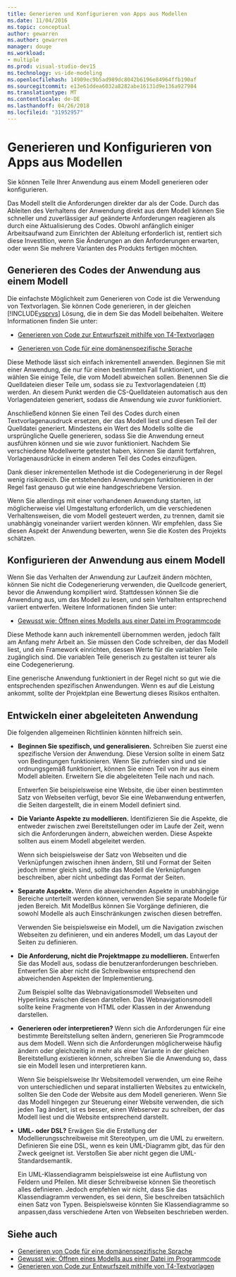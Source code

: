 ```yaml
---
title: Generieren und Konfigurieren von Apps aus Modellen
ms.date: 11/04/2016
ms.topic: conceptual
author: gewarren
ms.author: gewarren
manager: douge
ms.workload:
- multiple
ms.prod: visual-studio-dev15
ms.technology: vs-ide-modeling
ms.openlocfilehash: 14909ec9b5ad989dc8042b6196e84964ffb190af
ms.sourcegitcommit: e13e61ddea6032a8282abe16131d9e136a927984
ms.translationtype: MT
ms.contentlocale: de-DE
ms.lasthandoff: 04/26/2018
ms.locfileid: "31952957"
---
```

# <a name="generate-and-configure-your-app-from-models"></a>Generieren und Konfigurieren von Apps aus Modellen
Sie können Teile Ihrer Anwendung aus einem Modell generieren oder konfigurieren.

 Das Modell stellt die Anforderungen direkter dar als der Code. Durch das Ableiten des Verhaltens der Anwendung direkt aus dem Modell können Sie schneller und zuverlässiger auf geänderte Anforderungen reagieren als durch eine Aktualisierung des Codes. Obwohl anfänglich einiger Arbeitsaufwand zum Einrichten der Ableitung erforderlich ist, rentiert sich diese Investition, wenn Sie Änderungen an den Anforderungen erwarten, oder wenn Sie mehrere Varianten des Produkts fertigen möchten.

## <a name="generating-the-code-of-your-application-from-a-model"></a>Generieren des Codes der Anwendung aus einem Modell
 Die einfachste Möglichkeit zum Generieren von Code ist die Verwendung von Textvorlagen. Sie können Code generieren, in der gleichen [!INCLUDE[vsprvs](../code-quality/includes/vsprvs_md.md)] Lösung, die in dem Sie das Modell beibehalten. Weitere Informationen finden Sie unter:

-   [Generieren von Code zur Entwurfszeit mithilfe von T4-Textvorlagen](../modeling/design-time-code-generation-by-using-t4-text-templates.md)

-   [Generieren von Code für eine domänenspezifische Sprache](../modeling/generating-code-from-a-domain-specific-language.md)

 Diese Methode lässt sich einfach inkrementell anwenden. Beginnen Sie mit einer Anwendung, die nur für einen bestimmten Fall funktioniert, und wählen Sie einige Teile, die vom Modell abweichen sollen. Benennen Sie die Quelldateien dieser Teile um, sodass sie zu Textvorlagendateien (.tt) werden. An diesem Punkt werden die CS-Quelldateien automatisch aus den Vorlagendateien generiert, sodass die Anwendung wie zuvor funktioniert.

 Anschließend können Sie einen Teil des Codes durch einen Textvorlagenausdruck ersetzen, der das Modell liest und diesen Teil der Quelldatei generiert. Mindestens ein Wert des Modells sollte die ursprüngliche Quelle generieren, sodass Sie die Anwendung erneut ausführen können und sie wie zuvor funktioniert. Nachdem Sie verschiedene Modellwerte getestet haben, können Sie damit fortfahren, Vorlagenausdrücke in einem anderen Teil des Codes einzufügen.

 Dank dieser inkrementellen Methode ist die Codegenerierung in der Regel wenig risikoreich. Die entstehenden Anwendungen funktionieren in der Regel fast genauso gut wie eine handgeschriebene Version.

 Wenn Sie allerdings mit einer vorhandenen Anwendung starten, ist möglicherweise viel Umgestaltung erforderlich, um die verschiedenen Verhaltensweisen, die vom Modell gesteuert werden, zu trennen, damit sie unabhängig voneinander variiert werden können. Wir empfehlen, dass Sie diesen Aspekt der Anwendung bewerten, wenn Sie die Kosten des Projekts schätzen.

## <a name="configuring-your-application-from-a-model"></a>Konfigurieren der Anwendung aus einem Modell
 Wenn Sie das Verhalten der Anwendung zur Laufzeit ändern möchten, können Sie nicht die Codegenerierung verwenden, die Quellcode generiert, bevor die Anwendung kompiliert wird. Stattdessen können Sie die Anwendung aus, um das Modell zu lesen, und sein Verhalten entsprechend variiert entwerfen. Weitere Informationen finden Sie unter:

-   [Gewusst wie: Öffnen eines Modells aus einer Datei im Programmcode](../modeling/how-to-open-a-model-from-file-in-program-code.md)

 Diese Methode kann auch inkrementell übernommen werden, jedoch fällt am Anfang mehr Arbeit an. Sie müssen den Code schreiben, der das Modell liest, und ein Framework einrichten, dessen Werte für die variablen Teile zugänglich sind. Die variablen Teile generisch zu gestalten ist teurer als eine Codegenerierung.

 Eine generische Anwendung funktioniert in der Regel nicht so gut wie die entsprechenden spezifischen Anwendungen. Wenn es auf die Leistung ankommt, sollte der Projektplan eine Bewertung dieses Risikos enthalten.

## <a name="developing-a-derived-application"></a>Entwickeln einer abgeleiteten Anwendung
 Die folgenden allgemeinen Richtlinien könnten hilfreich sein.

-   **Beginnen Sie spezifisch, und generalisieren.** Schreiben Sie zuerst eine spezifische Version der Anwendung. Diese Version sollte in einem Satz von Bedingungen funktionieren. Wenn Sie zufrieden sind und sie ordnungsgemäß funktioniert, können Sie einen Teil von ihr aus einem Modell ableiten. Erweitern Sie die abgeleiteten Teile nach und nach.

     Entwerfen Sie beispielsweise eine Website, die über einen bestimmten Satz von Webseiten verfügt, bevor Sie eine Webanwendung entwerfen, die Seiten dargestellt, die in einem Modell definiert sind.

-   **Die Variante Aspekte zu modellieren.** Identifizieren Sie die Aspekte, die entweder zwischen zwei Bereitstellungen oder im Laufe der Zeit, wenn sich die Anforderungen ändern, abweichen werden. Diese Aspekte sollten aus einem Modell abgeleitet werden.

     Wenn sich beispielsweise der Satz von Webseiten und die Verknüpfungen zwischen ihnen ändern, Stil und Format der Seiten jedoch immer gleich sind, sollte das Modell die Verknüpfungen beschreiben, aber nicht unbedingt das Format der Seiten.

-   **Separate Aspekte.** Wenn die abweichenden Aspekte in unabhängige Bereiche unterteilt werden können, verwenden Sie separate Modelle für jeden Bereich. Mit ModelBus können Sie Vorgänge definieren, die sowohl Modelle als auch Einschränkungen zwischen diesen betreffen.

     Verwenden Sie beispielsweise ein Modell, um die Navigation zwischen Webseiten zu definieren, und ein anderes Modell, um das Layout der Seiten zu definieren.

-   **Die Anforderung, nicht die Projektmappe zu modellieren.** Entwerfen Sie das Modell aus, sodass die benutzeranforderungen beschrieben. Entwerfen Sie aber nicht die Schreibweise entsprechend den abweichenden Aspekten der Implementierung.

     Zum Beispiel sollte das Webnavigationsmodell Webseiten und Hyperlinks zwischen diesen darstellen. Das Webnavigationsmodell sollte keine Fragmente von HTML oder Klassen in der Anwendung darstellen.

-   **Generieren oder interpretieren?** Wenn sich die Anforderungen für eine bestimmte Bereitstellung selten ändern, generieren Sie Programmcode aus dem Modell. Wenn sich die Anforderungen möglicherweise häufig ändern oder gleichzeitig in mehr als einer Variante in der gleichen Bereitstellung existieren können, schreiben Sie die Anwendung so, dass sie ein Modell lesen und interpretieren kann.

     Wenn Sie beispielsweise Ihr Websitemodell verwenden, um eine Reihe von unterschiedlichen und separat installierten Websites zu entwickeln, sollten Sie den Code der Website aus dem Modell generieren. Wenn Sie das Modell hingegen zur Steuerung einer Website verwenden, die sich jeden Tag ändert, ist es besser, einen Webserver zu schreiben, der das Modell liest und die Website entsprechend darstellt.

-   **UML- oder DSL?** Erwägen Sie die Erstellung der Modellierungsschreibweise mit Stereotypen, um die UML zu erweitern. Definieren Sie eine DSL, wenn es kein UML-Diagramm gibt, das für den Zweck geeignet ist. Verstoßen Sie aber nicht gegen die UML-Standardsemantik.

     Ein UML-Klassendiagramm beispielsweise ist eine Auflistung von Feldern und Pfeilen. Mit dieser Schreibweise können Sie theoretisch alles definieren. Jedoch empfehlen wir nicht, dass Sie das Klassendiagramm verwenden, es sei denn, Sie beschreiben tatsächlich einen Satz von Typen. Beispielsweise könnten Sie Klassendiagramme so anpassen,dass verschiedene Arten von Webseiten beschrieben werden.

## <a name="see-also"></a>Siehe auch

- [Generieren von Code für eine domänenspezifische Sprache](../modeling/generating-code-from-a-domain-specific-language.md)
- [Gewusst wie: Öffnen eines Modells aus einer Datei im Programmcode](../modeling/how-to-open-a-model-from-file-in-program-code.md)
- [Generieren von Code zur Entwurfszeit mithilfe von T4-Textvorlagen](../modeling/design-time-code-generation-by-using-t4-text-templates.md)
